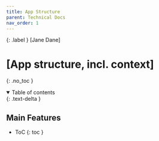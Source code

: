 ```yaml
---
title: App Structure
parent: Technical Docs
nav_order: 1
---
```


{: .label }
[Jane Dane]

# [App structure, incl. context]
{: .no_toc }

<details open markdown="block">
{: .text-delta }
<summary>Table of contents</summary>

  ## Main Features
+ ToC
{: toc }
</details>

